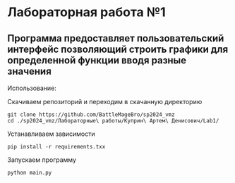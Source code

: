 # Лабораторная работа №1

Программа предоставляет пользовательский интерфейс позволяющий строить графики для определенной функции вводя разные значения
---
Использование:

Скачиваем репозиторий и переходим в скачанную директорию
```
git clone https://github.com/BattleMageBro/sp2024_vmz
cd ./sp2024_vmz/Лабораторные\ работы/Куприн\ Артем\ Денисович/Lab1/
```

Устанавливаем зависимости
```
pip install -r requirements.txx
```

Запускаем программу
```
python main.py
```